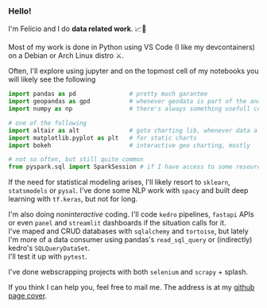 ### Hello!
I'm Felício and I do **data related work**. :chart_with_upwards_trend::microscope:

Most of my work is done in Python using VS Code (I like my devcontainers) on a Debian or Arch Linux distro :crossed_swords:.

Often, I'll explore using jupyter and on the topmost cell of my notebooks you will likely see the following
```python
import pandas as pd               # pretty much garantee
import geopandas as gpd           # whenever geodata is part of the analysis 
import numpy as np                # there's always something usefull comming from np

# one of the following
import altair as alt              # goto charting lib, whenever data allows me
import matplotlib.pyplot as plt   # for static charts
import bokeh                      # interactive geo charting, mostly

# not so often, but still quite common
from pyspark.sql import SparkSession # if I have access to some resources (and It's needed)
```
If the need for statistical modeling arises, I'll likely resort to `sklearn`, `statsmodels` or `pysal`. I've done some NLP work with `spacy` and built deep learning with `tf.keras`, but not for long.

I'm also doing *noninteractive* coding. I'll code `kedro` pipelines, `fastapi` APIs or even `panel` and `streamlit` dashboards if the situation calls for it.<br>
I've maped and CRUD databases with `sqlalchemy` and `tortoise`, but lately I'm more of a data consumer using pandas's `read_sql_query` or (indirectly) kedro's `SQLQueryDataSet`.<br>
I'll test it up with `pytest`.

I've done webscrapping projects with both `selenium` and `scrapy` + splash.

If you think I can help you, feel free to mail me. The address is at my [github page cover](https://feliciov.github.io).
